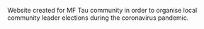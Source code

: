 Website created for MF Tau community in order to organise local community leader elections during the coronavirus pandemic.
